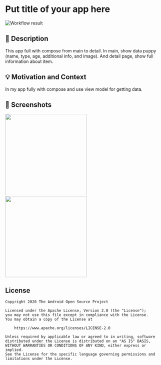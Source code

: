 # Put title of your app here

![Workflow result](https://github.com/syahferiaswan/PuppyAdoption/workflows/Check/badge.svg)


## :scroll: Description
This app full with compose from main to detail. In main, show data puppy (name, type, age, additional info, and image).
And detail page, show full information about item.


## :bulb: Motivation and Context
In my app fully with compose and use view model for getting data.


## :camera_flash: Screenshots
<!-- You can add more screenshots here if you like -->
<img src="/results/screenshot1.png" width="260">&emsp;<img src="/results/screenshot2.png" width="260">

## License
```
Copyright 2020 The Android Open Source Project

Licensed under the Apache License, Version 2.0 (the "License");
you may not use this file except in compliance with the License.
You may obtain a copy of the License at

    https://www.apache.org/licenses/LICENSE-2.0

Unless required by applicable law or agreed to in writing, software
distributed under the License is distributed on an "AS IS" BASIS,
WITHOUT WARRANTIES OR CONDITIONS OF ANY KIND, either express or implied.
See the License for the specific language governing permissions and
limitations under the License.
```